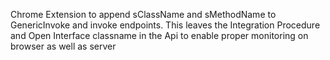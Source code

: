 Chrome Extension to append sClassName and sMethodName to GenericInvoke and invoke endpoints. This leaves the Integration Procedure and Open Interface classname in the Api to enable proper monitoring on browser as well as server